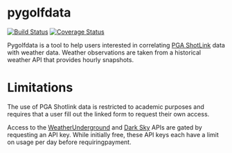 # pygolfdata
[![Build Status](https://travis-ci.org/awfuldynne/golf_course_project.svg?branch=master)](https://travis-ci.org/awfuldynne/golf_course_project) [![Coverage Status](https://coveralls.io/repos/github/awfuldynne/golf_course_project/badge.svg?branch=master)](https://coveralls.io/github/awfuldynne/golf_course_project?branch=master)

Pygolfdata is a tool to help users interested in correlating [PGA ShotLink](https://www.pgatour.com/stats/shotlinkintelligence/overview.html) data with weather data. Weather observations are taken from a historical weather API that provides hourly snapshots. 

# Limitations
The use of PGA Shotlink data is restricted to academic purposes and requires that a user fill out the linked form to request their own access.

Access to the [WeatherUnderground](https://www.wunderground.com/weather/api/) and [Dark Sky](https://darksky.net/dev) APIs are gated by requesting an API key. While initially free, these API keys each have a limit on usage per day before requiringpayment.
